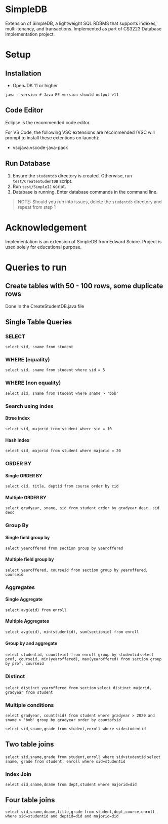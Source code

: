 # SimpleDB

Extension of SimpleDB, a lightweight SQL RDBMS that supports indexes, multi-tenancy, and transactions.
Implemented as part of CS3223 Database Implementation project.

# Setup

## Installation

- OpenJDK 11 or higher

```
java --version # Java RE version should output >11
```

## Code Editor

Eclipse is the recommended code editor.

For VS Code, the following VSC extensions are recommended (VSC will prompt to install these extentions on launch):

- vscjava.vscode-java-pack

## Run Database

1. Ensure the `studentdb` directory is created. Otherwise, run `test/CreateStudentDB` script.
2. Run `test/SimpleIJ` script.
3. Database is running. Enter database commands in the command line.

> NOTE: Should you run into issues, delete the `studentdb` directory and repeat from step 1

# Acknowledgement

Implementation is an extension of SimpleDB from Edward Sciore. Project is used solely for educational purpose.


# Queries to run

## Create tables with 50 - 100 rows, some duplicate rows
Done in the CreateStudentDB.java file

## Single Table Queries

### SELECT

`select sid, sname from student`

### WHERE (equality)

`select sid, sname from student where sid = 5`

### WHERE (non equality)

`select sid, sname from student where sname > 'bob'`

### Search using index

#### Btree Index

`select sid, majorid from student where sid = 10`

#### Hash Index

`select sid, majorid from student where majorid = 20`

### ORDER BY

#### Single ORDER BY

`select cid, title, deptid from course order by cid`

#### Multiple ORDER BY

`select gradyear, sname, sid from student order by gradyear desc, sid desc`

### Group By

#### Single field group by
`select yearoffered from section group by yearoffered`

#### Multiple field group by
`select yearoffered, courseid from section group by yearoffered, courseid`

### Aggregates

#### Single Aggregate
`select avg(eid) from enroll`

#### Multiple Aggregates
`select avg(eid), min(studentid), sum(sectionid) from enroll`

#### Group by and aggregate
`select studentid, count(eid) from enroll group by studentid`
`select prof, courseid, min(yearoffered), max(yearoffered) from section group by prof, courseid`

### Distinct

`select distinct yearoffered from section`
`select distinct majorid, gradyear from student`

### Multiple conditions
`select gradyear, count(sid) from student where gradyear > 2020 and sname > 'bob' group by gradyear order by countofsid`

`select sid,sname,grade from student,enroll where sid>studentid`

## Two table joins

`select sid,sname,grade from student,enroll where sid>studentid`
`select sname, grade from student, enroll where sid=studentid`

### Index Join
`select sid,sname,dname from dept,student where majorid=did`


## Four table joins


`select sid,sname,dname,title,grade from student,dept,course,enroll where sid=studentid and deptid=did and majorid=did`

